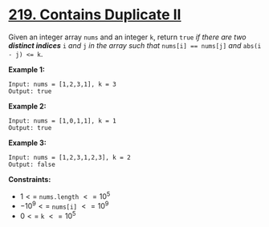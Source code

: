 # [219. Contains Duplicate II](https://leetcode.com/problems/contains-duplicate-ii/)

Given an integer array `nums` and an integer `k`, return `true` _if there are two **distinct indices**_ `i` _and_ `j` _in the array such that_ `nums[i] == nums[j]` _and_ `abs(i - j) <= k`.

**Example 1:**

```text
Input: nums = [1,2,3,1], k = 3
Output: true
```

**Example 2:**

```text
Input: nums = [1,0,1,1], k = 1
Output: true
```

**Example 3:**

```text
Input: nums = [1,2,3,1,2,3], k = 2
Output: false
```

**Constraints:**

- $1 <=$ `nums.length` $<= 10^{5}$
- $-10^{9} <=$ `nums[i]` $<= 10^{9}$
- $0 <=$ `k` $<= 10^{5}$
